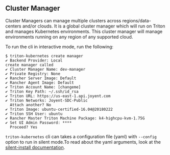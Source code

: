 ## Cluster Manager

Cluster Managers can manage multiple clusters across regions/data-centers and/or clouds. It is a global cluster manager which will run on Triton and manages Kubernetes environments. This cluster manager will manage environments running on any region of any supported cloud.

To run the cli in interactive mode, run the following:
```
$ triton-kubernetes create manager
✔ Backend Provider: Local
create manager called
✔ Cluster Manager Name: dev-manager
✔ Private Registry: None
✔ Rancher Server Image: Default
✔ Rancher Agent Image: Default
✔ Triton Account Name: [changeme]
✔ Triton Key Path: ~/.ssh/id_rsa
✔ Triton URL: https://us-east-1.api.joyent.com
✔ Triton Networks: Joyent-SDC-Public
  Attach another? No
✔ Triton Image: ubuntu-certified-16.04@20180222
✔ Triton SSH User: ubuntu
✔ Rancher Master Triton Machine Package: k4-highcpu-kvm-1.75G
✔ Set UI Admin Password: ****
  Proceed? Yes
```

`triton-kubernetes` cli can takes a configuration file (yaml) with `--config` option to run in silent mode.To read about the yaml arguments, look at the [silent-install documentation](https://github.com/joyent/triton-kubernetes/tree/master/docs/guide/silent-install-yaml.md).